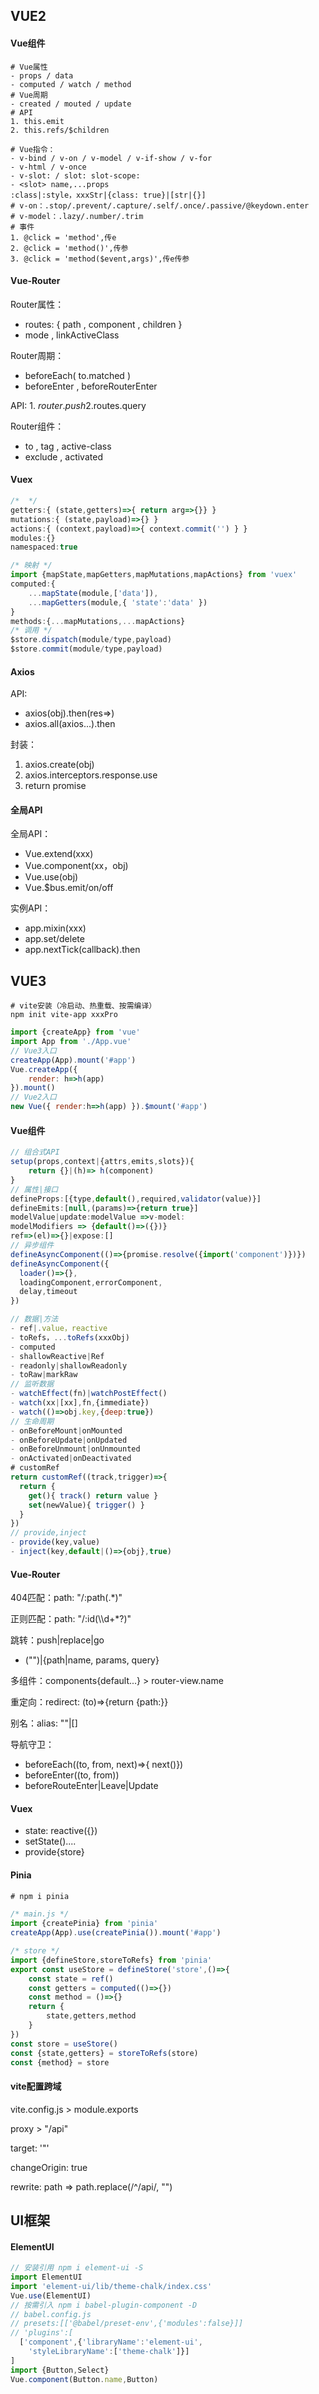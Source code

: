 ## VUE2

#### Vue组件

~~~shell
# Vue属性
- props / data
- computed / watch / method
# Vue周期
- created / mouted / update
# API
1. this.emit
2. this.refs/$children
~~~

~~~shell
# Vue指令：
- v-bind / v-on / v-model / v-if-show / v-for
- v-html / v-once
- v-slot: / slot: slot-scope:
- <slot> name,...props
:class|:style，xxxStr|{class: true}|[str|{}]
# v-on：.stop/.prevent/.capture/.self/.once/.passive/@keydown.enter
# v-model：.lazy/.number/.trim
# 事件
1. @click = 'method',传e
2. @click = 'method()',传参
3. @click = 'method($event,args)',传e传参
~~~

#### Vue-Router

Router属性：

- routes: { path , component , children }
- mode , linkActiveClass

Router周期：

- beforeEach( to.matched )
- beforeEnter , beforeRouterEnter

API:  1. $router.push     2.$routes.query

Router组件：

- <router-link> to , tag , active-class
- <keep-alive> exclude , activated

#### Vuex

```js
/*  */
getters:{ (state,getters)=>{ return arg=>{}} }
mutations:{ (state,payload)=>{} }
actions:{ (context,payload)=>{ context.commit('') } }
modules:{}
namespaced:true
```

```js
/* 映射 */
import {mapState,mapGetters,mapMutations,mapActions} from 'vuex'
computed:{
    ...mapState(module,['data']),
    ...mapGetters(module,{ 'state':'data' })
}
methods:{...mapMutations,...mapActions}
/* 调用 */
$store.dispatch(module/type,payload)
$store.commit(module/type,payload)
```

#### Axios

API:

- axios(obj).then(res=>)
- axios.all(axios...).then

封装：

1. axios.create(obj)
2. axios.interceptors.response.use
3. return promise

#### 全局API

全局API：

- Vue.extend(xxx)
- Vue.component(xx，obj)
- Vue.use(obj)
- Vue.$bus.emit/on/off

实例API：

- app.mixin(xxx)
- app.set/delete
- app.nextTick(callback).then

## VUE3

```shell
# vite安装（冷启动、热重载、按需编译）
npm init vite-app xxxPro
```

```js
import {createApp} from 'vue'
import App from './App.vue'
// Vue3入口
createApp(App).mount('#app')
Vue.createApp({
    render: h=>h(app)
}).mount()
// Vue2入口
new Vue({ render:h=>h(app) }).$mount('#app')
```

#### Vue组件

```js
// 组合式API
setup(props,context|{attrs,emits,slots}){
	return {}|(h)=> h(component)
}
// 属性|接口
defineProps:[{type,default(),required,validator(value)}]
defineEmits:[null,(params)=>{return true}]
modelValue|update:modelValue =>v-model:
modelModifiers => {default()=>({})}
ref=>(el)=>{}|expose:[]
// 异步组件
defineAsyncComponent(()=>{promise.resolve({import('component')})})
defineAsyncComponent({
  loader()=>{},
  loadingComponent,errorComponent,
  delay,timeout
})
```

```js
// 数据|方法
- ref|.value，reactive
- toRefs，...toRefs(xxxObj)
- computed
- shallowReactive|Ref
- readonly|shallowReadonly
- toRaw|markRaw
// 监听数据
- watchEffect(fn)|watchPostEffect()
- watch(xx|[xx],fn,{immediate})
- watch(()=>obj.key,{deep:true})
// 生命周期 
- onBeforeMount|onMounted
- onBeforeUpdate|onUpdated
- onBeforeUnmount|onUnmounted
- onActivated|onDeactivated
# customRef
return customRef((track,trigger)=>{
  return {
    get(){ track() return value }
    set(newValue){ trigger() }
  }
})
// provide,inject
- provide(key,value)
- inject(key,default|()=>{obj},true)
```

#### **Vue-Router**

404匹配：path: "/:path(.*)"

正则匹配：path: "/:id(\\\d+*?)"

跳转：push|replace|go

- ("")|{path|name, params, query}

多组件：components{default...} > router-view.name

重定向：redirect: (to)=>{return {path:}}

别名：alias: ""|[]

导航守卫：

- beforeEach((to, from, next)=>{ next()})
- beforeEnter((to, from))
- beforeRouteEnter|Leave|Update

#### Vuex

- state: reactive({})
- setState()....
- provide{store}

#### Pinia

```css
# npm i pinia
```

```js
/* main.js */
import {createPinia} from 'pinia'
createApp(App).use(createPinia()).mount('#app')
```

```js
/* store */
import {defineStore,storeToRefs} from 'pinia'
export const useStore = defineStore('store',()=>{
    const state = ref()
    const getters = computed(()=>{})
    const method = ()=>{}
    return {
        state,getters,method
    }
})
const store = useStore()
const {state,getters} = storeToRefs(store)
const {method} = store
```

#### vite配置跨域

vite.config.js > module.exports

proxy > "/api"

target: '"'

changeOrigin: true

rewrite: path => path.replace(/^\/api/, "")

## UI框架

#### ElementUI

```js
// 安装引用 npm i element-ui -S
import ElementUI
import 'element-ui/lib/theme-chalk/index.css'
Vue.use(ElementUI)
// 按需引入 npm i babel-plugin-component -D
// babel.config.js
// presets:[['@babel/preset-env',{'modules':false}]]
// 'plugins':[
  ['component',{'libraryName':'element-ui',
    'styleLibraryName':['theme-chalk']}]
]
import {Button,Select}
Vue.component(Button.name,Button)
```

